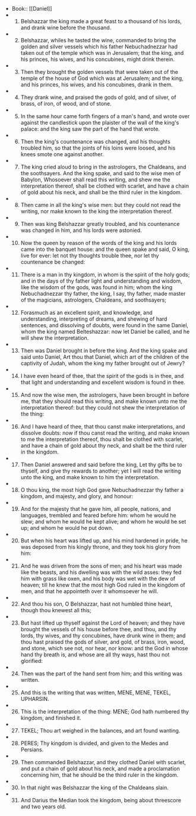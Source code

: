 - Book:: [[Daniel]]
- 1. Belshazzar the king made a great feast to a thousand of his lords, and drank wine before the thousand.
- 2. Belshazzar, whiles he tasted the wine, commanded to bring the golden and silver vessels which his father Nebuchadnezzar had taken out of the temple which was in Jerusalem; that the king, and his princes, his wives, and his concubines, might drink therein.
- 3. Then they brought the golden vessels that were taken out of the temple of the house of God which was at Jerusalem; and the king, and his princes, his wives, and his concubines, drank in them.
- 4. They drank wine, and praised the gods of gold, and of silver, of brass, of iron, of wood, and of stone.
- 5. In the same hour came forth fingers of a man's hand, and wrote over against the candlestick upon the plaister of the wall of the king's palace: and the king saw the part of the hand that wrote.
- 6. Then the king's countenance was changed, and his thoughts troubled him, so that the joints of his loins were loosed, and his knees smote one against another.
- 7. The king cried aloud to bring in the astrologers, the Chaldeans, and the soothsayers. And the king spake, and said to the wise men of Babylon, Whosoever shall read this writing, and shew me the interpretation thereof, shall be clothed with scarlet, and have a chain of gold about his neck, and shall be the third ruler in the kingdom.
- 8. Then came in all the king's wise men: but they could not read the writing, nor make known to the king the interpretation thereof.
- 9. Then was king Belshazzar greatly troubled, and his countenance was changed in him, and his lords were astonied.
- 10. Now the queen by reason of the words of the king and his lords came into the banquet house: and the queen spake and said, O king, live for ever: let not thy thoughts trouble thee, nor let thy countenance be changed:
- 11. There is a man in thy kingdom, in whom is the spirit of the holy gods; and in the days of thy father light and understanding and wisdom, like the wisdom of the gods, was found in him; whom the king Nebuchadnezzar thy father, the king, I say, thy father, made master of the magicians, astrologers, Chaldeans, and soothsayers;
- 12. Forasmuch as an excellent spirit, and knowledge, and understanding, interpreting of dreams, and shewing of hard sentences, and dissolving of doubts, were found in the same Daniel, whom the king named Belteshazzar: now let Daniel be called, and he will shew the interpretation.
- 13. Then was Daniel brought in before the king. And the king spake and said unto Daniel, Art thou that Daniel, which art of the children of the captivity of Judah, whom the king my father brought out of Jewry?
- 14. I have even heard of thee, that the spirit of the gods is in thee, and that light and understanding and excellent wisdom is found in thee.
- 15. And now the wise men, the astrologers, have been brought in before me, that they should read this writing, and make known unto me the interpretation thereof: but they could not shew the interpretation of the thing:
- 16. And I have heard of thee, that thou canst make interpretations, and dissolve doubts: now if thou canst read the writing, and make known to me the interpretation thereof, thou shalt be clothed with scarlet, and have a chain of gold about thy neck, and shalt be the third ruler in the kingdom.
- 17. Then Daniel answered and said before the king, Let thy gifts be to thyself, and give thy rewards to another; yet I will read the writing unto the king, and make known to him the interpretation.
- 18. O thou king, the most high God gave Nebuchadnezzar thy father a kingdom, and majesty, and glory, and honour:
- 19. And for the majesty that he gave him, all people, nations, and languages, trembled and feared before him: whom he would he slew; and whom he would he kept alive; and whom he would he set up; and whom he would he put down.
- 20. But when his heart was lifted up, and his mind hardened in pride, he was deposed from his kingly throne, and they took his glory from him:
- 21. And he was driven from the sons of men; and his heart was made like the beasts, and his dwelling was with the wild asses: they fed him with grass like oxen, and his body was wet with the dew of heaven; till he knew that the most high God ruled in the kingdom of men, and that he appointeth over it whomsoever he will.
- 22. And thou his son, O Belshazzar, hast not humbled thine heart, though thou knewest all this;
- 23. But hast lifted up thyself against the Lord of heaven; and they have brought the vessels of his house before thee, and thou, and thy lords, thy wives, and thy concubines, have drunk wine in them; and thou hast praised the gods of silver, and gold, of brass, iron, wood, and stone, which see not, nor hear, nor know: and the God in whose hand thy breath is, and whose are all thy ways, hast thou not glorified:
- 24. Then was the part of the hand sent from him; and this writing was written.
- 25. And this is the writing that was written, MENE, MENE, TEKEL, UPHARSIN.
- 26. This is the interpretation of the thing: MENE; God hath numbered thy kingdom, and finished it.
- 27. TEKEL; Thou art weighed in the balances, and art found wanting.
- 28. PERES; Thy kingdom is divided, and given to the Medes and Persians.
- 29. Then commanded Belshazzar, and they clothed Daniel with scarlet, and put a chain of gold about his neck, and made a proclamation concerning him, that he should be the third ruler in the kingdom.
- 30. In that night was Belshazzar the king of the Chaldeans slain.
- 31. And Darius the Median took the kingdom, being about threescore and two years old.
